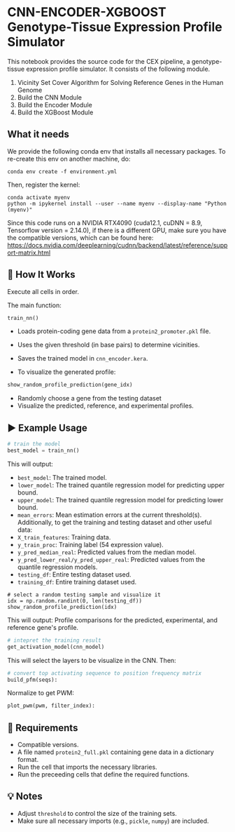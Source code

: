 # CNN-ENCODER-XGBOOST Genotype-Tissue Expression Profile Simulator

This notebook provides the source code for the CEX pipeline, a genotype-tissue expression profile simulator.
It consists of the following module.

1. Vicinity Set Cover Algorithm for Solving Reference Genes in the Human Genome
2. Build the CNN Module
3. Build the Encoder Module
4. Build the XGBoost Module

## What it needs

We provide the following conda env that installs all necessary packages. To re-create this env on another machine, do:

```conda
conda env create -f environment.yml
```

Then, register the kernel:
```conda
conda activate myenv
python -m ipykernel install --user --name myenv --display-name "Python (myenv)"
```
Since this code runs on a NVIDIA RTX4090 (cuda12.1, cuDNN = 8.9, Tensorflow version = 2.14.0),
if there is a different GPU, make sure you have the compatible versions, which can be found here:
https://docs.nvidia.com/deeplearning/cudnn/backend/latest/reference/support-matrix.html


## 🔧 How It Works
Execute all cells in order.

The main function:
```python
train_nn()
```
- Loads protein-coding gene data from a `protein2_promoter.pkl` file.
- Uses the given threshold (in base pairs) to determine vicinities.
- Saves the trained model in `cnn_encoder.kera`.

- To visualize the generated profile:
```python
show_random_profile_prediction(gene_idx)
```
- Randomly choose a gene from the testing dataset
- Visualize the predicted, reference, and experimental profiles.

## ▶️ Example Usage

```python
# train the model
best_model = train_nn()
```
This will output:
- `best_model`: The trained model.
- `lower_model`: The trained quantile regression model for predicting upper bound.
- `upper_model`: The trained quantile regression model for predicting lower bound.
- `mean_errors`: Mean estimation errors at the current threshold(s).
Additionally, to get the training and testing dataset and other useful data:
- `X_train_features`: Training data.
- `y_train_proc`: Training label (54 expression value).
- `y_pred_median_real`: Predicted values from the median model.
- `y_pred_lower_real/y_pred_upper_real`: Predicted values from the quantile regression models.
- `testing_df`: Entire testing dataset used.
- `training_df`: Entire training dataset used.
  
```
# select a random testing sample and visualize it
idx = np.random.randint(0, len(testing_df))
show_random_profile_prediction(idx)
```
This will output:
Profile comparisons for the predicted, experimental, and reference gene's profile.

```python
# intepret the training result
get_activation_model(cnn_model)
```
This will select the layers to be visualize in the CNN. Then:
```python
# convert top activating sequence to position frequency matrix
build_pfm(seqs):
```
Normalize to get PWM:
```python
plot_pwm(pwm, filter_index):
```


## 📁 Requirements
- Compatible versions.
- A file named `protein2_full.pkl` containing gene data in a dictionary format.
- Run the cell that imports the necessary libraries.
- Run the preceeding cells that define the required functions.

## 💡 Notes

- Adjust `threshold` to control the size of the training sets.
- Make sure all necessary imports (e.g., `pickle`, `numpy`) are included.
